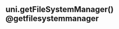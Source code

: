 ## uni.getFileSystemManager() @getfilesystemmanager

<!-- UTSAPIJSON.getFileSystemManager.description -->

<!-- UTSAPIJSON.getFileSystemManager.param -->

<!-- UTSAPIJSON.getFileSystemManager.returnValue -->

<!-- UTSAPIJSON.getFileSystemManager.compatibility -->

<!-- UTSAPIJSON.getFileSystemManager.tutorial -->

<!-- UTSAPIJSON.general_type.name -->

<!-- UTSAPIJSON.general_type.param -->